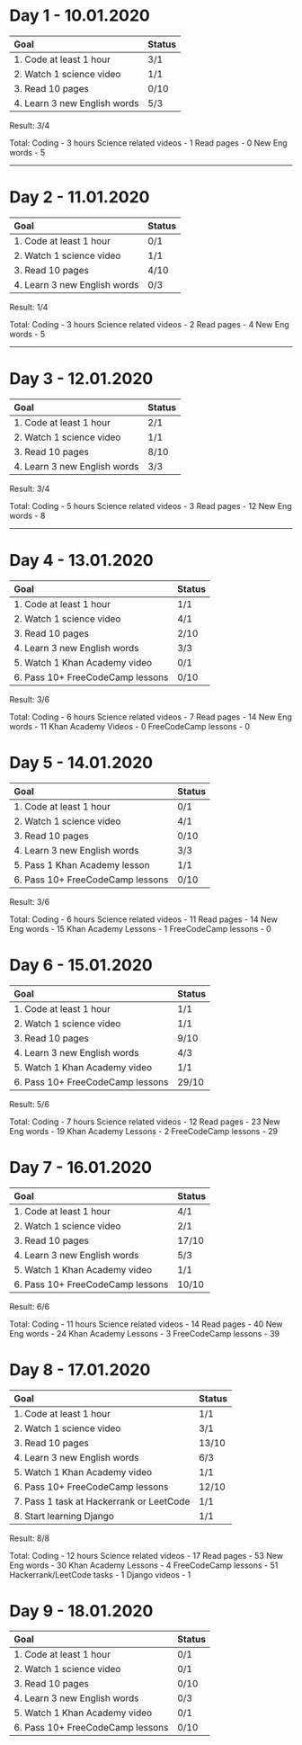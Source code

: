 # Day 1 - 10.01.2020

| Goal  | Status  |
| :------------ | :------------ |
|  1. Code at least 1 hour | 3/1  |
|  2. Watch 1 science video | 1/1  |
|  3. Read 10 pages | 0/10  |
|  4. Learn 3 new English words | 5/3  |

Result: 3/4

Total: 
Coding - 3 hours
Science related videos - 1
Read pages - 0
New Eng words - 5

------------

# Day 2 - 11.01.2020

| Goal  | Status  |
| :------------ | :------------ |
|  1. Code at least 1 hour | 0/1  |
|  2. Watch 1 science video | 1/1  |
|  3. Read 10 pages | 4/10  |
|  4. Learn 3 new English words | 0/3  |

Result: 1/4

Total: 
Coding - 3 hours
Science related videos - 2
Read pages - 4
New Eng words - 5

------------

# Day 3 - 12.01.2020

| Goal  | Status  |
| :------------ | :------------ |
|  1. Code at least 1 hour | 2/1  |
|  2. Watch 1 science video | 1/1  |
|  3. Read 10 pages | 8/10  |
|  4. Learn 3 new English words | 3/3  |

Result: 3/4

Total: 
Coding - 5 hours
Science related videos - 3
Read pages - 12
New Eng words - 8

------------

# Day 4 - 13.01.2020

| Goal  | Status  |
| :------------ | :------------ |
|  1. Code at least 1 hour | 1/1  |
|  2. Watch 1 science video | 4/1  |
|  3. Read 10 pages | 2/10  |
|  4. Learn 3 new English words | 3/3  |
|  5. Watch 1 Khan Academy video | 0/1  |
|  6. Pass 10+ FreeCodeCamp lessons | 0/10  |

Result: 3/6

Total: 
Coding - 6 hours
Science related videos - 7
Read pages - 14
New Eng words - 11
Khan Academy Videos - 0
FreeCodeCamp lessons - 0

# Day 5 - 14.01.2020

| Goal  | Status  |
| :------------ | :------------ |
|  1. Code at least 1 hour | 0/1  |
|  2. Watch 1 science video | 4/1  |
|  3. Read 10 pages | 0/10  |
|  4. Learn 3 new English words | 3/3  |
|  5. Pass 1 Khan Academy lesson | 1/1  |
|  6. Pass 10+ FreeCodeCamp lessons | 0/10  |

Result: 3/6

Total: 
Coding - 6 hours
Science related videos - 11
Read pages - 14
New Eng words - 15
Khan Academy Lessons - 1
FreeCodeCamp lessons - 0


# Day 6 - 15.01.2020

| Goal  | Status  |
| :------------ | :------------ |
|  1. Code at least 1 hour | 1/1  |
|  2. Watch 1 science video | 1/1  |
|  3. Read 10 pages | 9/10  |
|  4. Learn 3 new English words | 4/3  |
|  5. Watch 1 Khan Academy video | 1/1  |
|  6. Pass 10+ FreeCodeCamp lessons | 29/10  |

Result: 5/6

Total:
Coding - 7 hours
Science related videos - 12
Read pages - 23
New Eng words - 19
Khan Academy Lessons - 2
FreeCodeCamp lessons - 29

# Day 7 - 16.01.2020

| Goal  | Status  |
| :------------ | :------------ |
|  1. Code at least 1 hour | 4/1  |
|  2. Watch 1 science video | 2/1  |
|  3. Read 10 pages | 17/10  |
|  4. Learn 3 new English words | 5/3  |
|  5. Watch 1 Khan Academy video | 1/1  |
|  6. Pass 10+ FreeCodeCamp lessons | 10/10  |

Result: 6/6

Total:
Coding - 11 hours
Science related videos - 14
Read pages - 40
New Eng words - 24
Khan Academy Lessons - 3
FreeCodeCamp lessons - 39

# Day 8 - 17.01.2020

| Goal  | Status  |
| :------------ | :------------ |
|  1. Code at least 1 hour | 1/1  |
|  2. Watch 1 science video | 3/1  |
|  3. Read 10 pages | 13/10  |
|  4. Learn 3 new English words | 6/3  |
|  5. Watch 1 Khan Academy video | 1/1  |
|  6. Pass 10+ FreeCodeCamp lessons | 12/10  |
|  7. Pass 1 task at Hackerrank or LeetCode | 1/1 |
|  8. Start learning Django | 1/1 |
 
Result: 8/8

Total:
Coding - 12 hours
Science related videos - 17
Read pages - 53
New Eng words - 30
Khan Academy Lessons - 4
FreeCodeCamp lessons - 51
Hackerrank/LeetCode tasks - 1
Django videos - 1

# Day 9 - 18.01.2020

| Goal  | Status  |
| :------------ | :------------ |
|  1. Code at least 1 hour | 0/1  |
|  2. Watch 1 science video | 0/1  |
|  3. Read 10 pages | 0/10  |
|  4. Learn 3 new English words | 0/3  |
|  5. Watch 1 Khan Academy video | 0/1  |
|  6. Pass 10+ FreeCodeCamp lessons | 0/10  |
